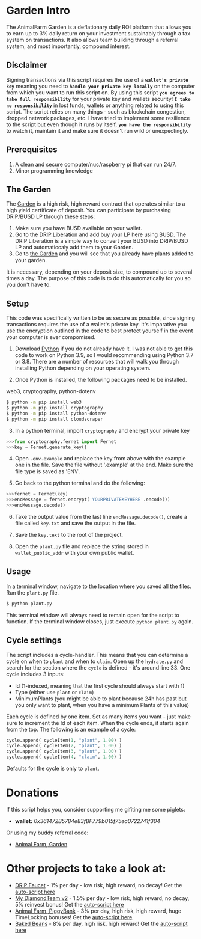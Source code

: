 # Garden Intro

The AnimalFarm Garden is a deflationary daily ROI platform that allows
you to earn up to 3% daily return on your investment sustainably through a tax system
on transactions. It also allows team building through a referral system, and most
importantly, compound interest. 

## Disclaimer
Signing transactions via this script requires the use of a **`wallet's private key`** meaning you need to **`handle your private key locally`** on the computer from which you want to run this script on.
By using this script **`you agrees to take full responsibility`** for your private key and wallets security!
**`I take no responsibility`** in lost funds, wallets or anything related to using this script.
The script relies on many things - such as blockchain congestion, dropped network packages, etc. I have tried to implement some resilience to the script but even though it runs by itself, **`you have the responsibility`** to watch it, maintain it and make sure it doesn't run wild or unexpectingly.

## Prerequisites
1. A clean and secure computer/nuc/raspberry pi that can run 24/7.
2. Minor programming knowledge

## The Garden

The [Garden](https://theanimal.farm/referrals/0x361472B5784e83fBF779b015f75ea0722741f304) is a high risk, high reward contract that operates similar to a high yield 
certificate of deposit. You can participate by purchasing DRIP/BUSD LP through these steps: 
1. Make sure you have BUSD available on your wallet.
2. Go to the [DRIP Liberation](https://theanimal.farm/dripliberation) and add buy your LP here using BUSD. The DRIP Liberation is a simple way to convert your BUSD into DRIP/BUSD LP and automaticcaly add them to your Garden.
3. Go to [the Garden](https://theanimal.farm/garden) and you will see that you already have plants added to your garden.

It is necessary, depending on your deposit size, to compound up to several times a day. The purpose of this code
is to do this automatically for you so you don't have to. 

## Setup

This code was specifically written to be as secure as possible, since signing transactions requires the use of
a wallet's private key. It's imparative you use the encryption outlined in the code to best protect yourself
in the event your computer is ever compomised. 

1. Download [Python](https://www.python.org/downloads/) if you do not already have it. I was not able to get this code
to work on Python 3.9, so I would recommending using Python 3.7 or 3.8. There are a number of resources that will walk 
you through installing Python depending on your operating system.

2. Once Python is installed, the following packages need to be installed.

web3, cryptography, python-dotenv
 ```bash
$ python -m pip install web3
$ python -m pip install cryptography
$ python -m pip install python-dotenv
$ python -m pip install cloudscraper
```

3. In a python terminal, import `cryptography` and encrypt your private key
```py
>>>from cryptography.fernet import Fernet
>>>key = Fernet.generate_key()
```

4. Open `.env.example` and replace the key from above with the example one in the file. Save the file without '.example' at the end. Make sure the file type is saved as 'ENV'. 

5. Go back to the python terminal and do the following:
```py
>>>fernet = Fernet(key)
>>>encMessage = fernet.encrypt('YOURPRIVATEKEYHERE'.encode())
>>>encMessage.decode()
```

6. Take the output value from the last line `encMessage.decode()`, create a file called `key.txt` and save the output in the file. 
7. Save the `key.text` to the root of the project.

8. Open the `plant.py` file and replace the string stored in `wallet_public_addr` with your own public wallet.

## Usage

In a terminal window, navigate to the location where you saved all the files. Run the `plant.py` file.

```bash
$ python plant.py
```

This terminal window will always need to remain open for the script to function. If the terminal window closes, just execute
`python plant.py` again.

## Cycle settings
The script includes a cycle-handler. This means that you can determine a cycle on when to `plant` and when to `claim`.
Open up the `hydrate.py` and search for the section where the `cycle` is defined - it's around line 33.
One cycle includes 3 inputs:
- Id (1-indexed, meaning that the first cycle should always start with 1)
- Type (either use `plant` or `claim`)
- MinimumPlants (you might be able to plant because 24h has past but you only want to plant, when you have a minimum Plants of this value)

Each cycle is defined by one item. Set as many items you want - just make sure to increment the Id of each item. When the cycle ends, it starts again from the top.
The following is an example of a cycle:
```py
cycle.append( cycleItem(1, "plant", 1.00) )
cycle.append( cycleItem(2, "plant", 1.00) )
cycle.append( cycleItem(3, "plant", 1.00) )
cycle.append( cycleItem(4, "claim", 1.00) )
```

Defaults for the cycle is only to `plant`.

# Donations
If this script helps you, consider supporting me gifiting me some piglets: 
- **wallet:** *0x361472B5784e83fBF779b015f75ea0722741f304*

Or using my buddy referral code:
- [Animal Farm, Garden](https://theanimal.farm/referrals/0x361472B5784e83fBF779b015f75ea0722741f304)


# Other projects to take a look at:
- [DRIP Faucet](https://drip.community/faucet?buddy=0x361472B5784e83fBF779b015f75ea0722741f304) - 1% per day - low risk, high reward, no decay! Get the [auto-script here](https://github.com/jacktripperz/hydrator)
- [My DiamondTeam v2](https://mydiamondteam.online/v2/?ref=0x361472b5784e83fbf779b015f75ea0722741f304) - 1.5% per day - low risk, high reward, no decay, 5% reinvest bonus! Get the [auto-script here](https://github.com/jacktripperz/diamond_team)
- [Animal Farm, PiggyBank](https://theanimal.farm/piggybank/0x361472B5784e83fBF779b015f75ea0722741f304) - 3% per day, high risk, high reward, huge TimeLocking bonuses! Get the [auto-script here](https://github.com/jacktripperz/piggybanker)
- [Baked Beans](https://bakedbeans.io?ref=0x361472B5784e83fBF779b015f75ea0722741f304) - 8% per day, high risk, high reward! Get the [auto-script here](https://github.com/jacktripperz/bakedbeans)
